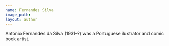```yaml
---
name: Fernandes Silva
image_path:
layout: author
---
```

António Fernandes da Silva (1931–?) was a Portuguese ilustrator and comic book artist.
